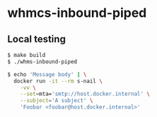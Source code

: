 # whmcs-inbound-piped


## Local testing

```bash
$ make build
$ ./whms-inbound-piped
```

```bash
$ echo 'Message body' | \
  docker run -it --rm s-nail \
    -vv \
    --set=mta='smtp://host.docker.internal' \
    --subject='A subject' \
    'Foobar <foobar@host.docker.internal>'
```
